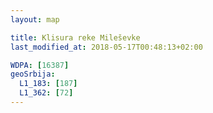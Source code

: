 ```yaml
---
layout: map

title: Klisura reke Mileševke
last_modified_at: 2018-05-17T00:48:13+02:00

WDPA: [16387]
geoSrbija:
  L1_183: [187]
  L1_362: [72]
---
```

